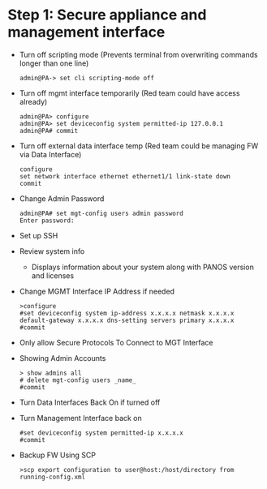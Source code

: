 # Step 1: Secure appliance and management interface
- Turn off scripting mode (Prevents terminal from overwriting commands longer than one line)
  ~~~
  admin@PA-> set cli scripting-mode off
  ~~~
  
- Turn off mgmt interface temporarily (Red team could have access already)
  ~~~
  admin@PA> configure
  admin@PA> set deviceconfig system permitted-ip 127.0.0.1
  admin@PA# commit
  ~~~

- Turn off external data interface temp (Red team could be managing FW via Data Interface)
  ~~~
  configure
  set network interface ethernet ethernet1/1 link-state down
  commit
  ~~~
- Change Admin Password
  ~~~
  admin@PA# set mgt-config users admin password
  Enter password:
  ~~~
- Set up SSH
- Review system info
   - Displays information about your system along with  PANOS version and licenses
- Change MGMT Interface IP Address if needed
  ~~~
  >configure
  #set deviceconfig system ip-address x.x.x.x netmask x.x.x.x default-gateway x.x.x.x dns-setting servers primary x.x.x.x
  #commit
  ~~~
- Only allow Secure Protocols To Connect to MGT Interface
- Showing Admin Accounts
  ~~~
  > show admins all
  # delete mgt-config users _name_
  #commit
  ~~~
- Turn Data Interfaces Back On if turned off
- Turn Management Interface back on
  ~~~
  #set deviceconfig system permitted-ip x.x.x.x
  #commit
  ~~~
- Backup FW Using SCP
  ~~~
  >scp export configuration to user@host:/host/directory from running-config.xml
  ~~~
